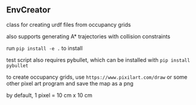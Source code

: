 ## EnvCreator  

class for creating urdf files from occupancy grids  

also supports generating A* trajectories with collision constraints  

run `pip install -e .` to install  

test script also requires pybullet, which can be installed with `pip install pybullet`  

to create occupancy grids, use `https://www.pixilart.com/draw` or some other pixel art program and save the map as a png  

by default, 1 pixel = 10 cm x 10 cm